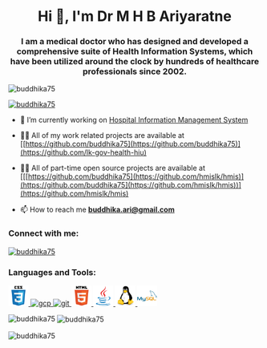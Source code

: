 <h1 align="center">Hi 👋, I'm Dr M H B Ariyaratne</h1>
<h3 align="center">I am a medical doctor who has designed and developed a comprehensive suite of Health Information Systems, which have been utilized around the clock by hundreds of healthcare professionals since 2002.</h3>

<p align="left"> <img src="https://komarev.com/ghpvc/?username=buddhika75&label=Profile%20views&color=0e75b6&style=flat" alt="buddhika75" /> </p>

<p align="left"> <a href="https://github.com/ryo-ma/github-profile-trophy"><img src="https://github-profile-trophy.vercel.app/?username=buddhika75" alt="buddhika75" /></a> </p>

- 🔭 I’m currently working on [Hospital Information Management System](https://github.com/hmislk/hmis)

- 👨‍💻 All of my work related projects are available at [[https://github.com/buddhika75](https://github.com/buddhika75)](https://github.com/lk-gov-health-hiu)
- 👨‍💻 All of part-time open source projects are available at [[[https://github.com/buddhika75](https://github.com/hmislk/hmis)](https://github.com/buddhika75](https://github.com/hmislk/hmis))](https://github.com/hmislk/hmis)

- 📫 How to reach me **buddhika.ari@gmail.com**

<h3 align="left">Connect with me:</h3>
<p align="left">
<a href="https://twitter.com/buddhika75" target="blank"><img align="center" src="https://raw.githubusercontent.com/rahuldkjain/github-profile-readme-generator/master/src/images/icons/Social/twitter.svg" alt="buddhika75" height="30" width="40" /></a>
</p>

<h3 align="left">Languages and Tools:</h3>
<p align="left"> <a href="https://www.w3schools.com/css/" target="_blank" rel="noreferrer"> <img src="https://raw.githubusercontent.com/devicons/devicon/master/icons/css3/css3-original-wordmark.svg" alt="css3" width="40" height="40"/> </a> <a href="https://cloud.google.com" target="_blank" rel="noreferrer"> <img src="https://www.vectorlogo.zone/logos/google_cloud/google_cloud-icon.svg" alt="gcp" width="40" height="40"/> </a> <a href="https://git-scm.com/" target="_blank" rel="noreferrer"> <img src="https://www.vectorlogo.zone/logos/git-scm/git-scm-icon.svg" alt="git" width="40" height="40"/> </a> <a href="https://www.w3.org/html/" target="_blank" rel="noreferrer"> <img src="https://raw.githubusercontent.com/devicons/devicon/master/icons/html5/html5-original-wordmark.svg" alt="html5" width="40" height="40"/> </a> <a href="https://www.java.com" target="_blank" rel="noreferrer"> <img src="https://raw.githubusercontent.com/devicons/devicon/master/icons/java/java-original.svg" alt="java" width="40" height="40"/> </a> <a href="https://www.linux.org/" target="_blank" rel="noreferrer"> <img src="https://raw.githubusercontent.com/devicons/devicon/master/icons/linux/linux-original.svg" alt="linux" width="40" height="40"/> </a> <a href="https://www.mysql.com/" target="_blank" rel="noreferrer"> <img src="https://raw.githubusercontent.com/devicons/devicon/master/icons/mysql/mysql-original-wordmark.svg" alt="mysql" width="40" height="40"/> </a> </p>

<p><img align="left" src="https://github-readme-stats.vercel.app/api/top-langs?username=buddhika75&show_icons=true&locale=en&layout=compact" alt="buddhika75" /></p>

<p>&nbsp;<img align="center" src="https://github-readme-stats.vercel.app/api?username=buddhika75&show_icons=true&locale=en" alt="buddhika75" /></p>

<p><img align="center" src="https://github-readme-streak-stats.herokuapp.com/?user=buddhika75&" alt="buddhika75" /></p>

